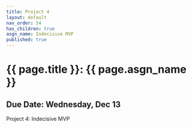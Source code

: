 ```yaml
---
title: Project 4
layout: default
nav_order: 54
has_children: true
asgn_name: Indecisive MVP
published: true
---
```


# {{ page.title }}: {{ page.asgn_name }}

## Due Date: Wednesday, Dec 13

Project 4: Indecisive MVP


